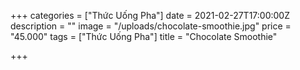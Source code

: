 +++
categories = ["Thức Uống Pha"]
date = 2021-02-27T17:00:00Z
description = ""
image = "/uploads/chocolate-smoothie.jpg"
price = "45.000"
tags = ["Thức Uống Pha"]
title = "Chocolate Smoothie"

+++
